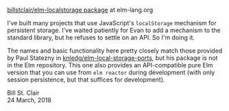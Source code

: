 [billstclair/elm-localstorage package](http://package.elm-lang.org/packages/billstclair/elm-localstorage/latest) at elm-lang.org

I've built many projects that use JavaScript's `localStorage` mechanism for persistent storage. I've waited patiently for Evan to add a mechanism to the standard library, but he refuses to settle on an API. So I'm doing it.

The names and basic functionality here pretty closely match those provided by Paul Statezny in [knledg/elm-local-storage-ports](https://github.com/knledg/elm-local-storage-ports), but his package is not in the Elm repository. This one also provides an API-compatible pure Elm version that you can use from `elm reactor` during development (with only session persistence, but that suffices for development).

Bill St. Clair<br/>
24 March, 2018

